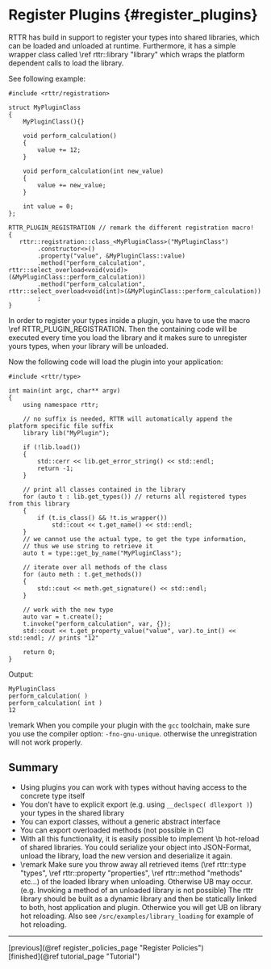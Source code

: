 Register Plugins {#register_plugins}
=================
RTTR has build in support to register your types into shared libraries, which can be loaded 
and unloaded at runtime. Furthermore, it has a simple wrapper class called \ref rttr::library "library"
which wraps the platform dependent calls to load the library.

See following example:
~~~~{.cpp}
#include <rttr/registration>

struct MyPluginClass
{
    MyPluginClass(){}

    void perform_calculation()
    {
        value += 12;
    }
    
    void perform_calculation(int new_value)
    {
        value += new_value;
    }

    int value = 0;
};

RTTR_PLUGIN_REGISTRATION // remark the different registration macro!
{
   rttr::registration::class_<MyPluginClass>("MyPluginClass")
        .constructor<>()
        .property("value", &MyPluginClass::value)
        .method("perform_calculation", rttr::select_overload<void(void)>(&MyPluginClass::perform_calculation))
        .method("perform_calculation", rttr::select_overload<void(int)>(&MyPluginClass::perform_calculation))
        ;
}
~~~~
In order to register your types inside a plugin, you have to use the macro
\ref RTTR_PLUGIN_REGISTRATION.
Then the containing code will be executed every time you load the library
and it makes sure to unregister yours types, when your library will be unloaded.

Now the following code will load the plugin into your application:
~~~~{.cpp}
#include <rttr/type>

int main(int argc, char** argv)
{
    using namespace rttr;
    
    // no suffix is needed, RTTR will automatically append the platform specific file suffix
    library lib("MyPlugin");

    if (!lib.load())
    {
        std::cerr << lib.get_error_string() << std::endl;
        return -1;
    }

    // print all classes contained in the library
    for (auto t : lib.get_types()) // returns all registered types from this library
    {
        if (t.is_class() && !t.is_wrapper())
            std::cout << t.get_name() << std::endl;
    }
    // we cannot use the actual type, to get the type information,
    // thus we use string to retrieve it
    auto t = type::get_by_name("MyPluginClass");
    
    // iterate over all methods of the class
    for (auto meth : t.get_methods())
    {
        std::cout << meth.get_signature() << std::endl;
    }
    
    // work with the new type
    auto var = t.create();
    t.invoke("perform_calculation", var, {});
    std::cout << t.get_property_value("value", var).to_int() << std::endl; // prints "12"

    return 0;
}
~~~~
Output:
~~~~{.cpp}
MyPluginClass
perform_calculation( )
perform_calculation( int )
12
~~~~
\remark When you compile your plugin with the `gcc` toolchain, make sure you use the compiler option: `-fno-gnu-unique`.
otherwise the unregistration will not work properly.

Summary
-------
- Using plugins you can work with types without having access to the concrete type itself
- You don't have to explicit export (e.g. using `__declspec( dllexport )`) your types in the shared library
- You can export classes, without a generic abstract interface
- You can export overloaded methods (not possible in C)
- With all this functionality, it is easily possible to implement \b hot-reload of shared libraries. 
You could serialize your object into JSON-Format, unload the library, load the new version and deserialize it again.
- \remark Make sure you throw away all retrieved items (\ref rttr::type "types", \ref rttr::property "properties", \ref rttr::method "methods" etc...) of the loaded library when unloading.
 Otherwise UB may occur. (e.g. Invoking a method of an unloaded library is not possible)
The rttr library should be built as a dynamic library and then be statically linked to both, host application and plugin. Otherwice you will get UB on library hot reloading.
Also see `/src/examples/library_loading` for example of hot reloading.
  
<hr>

<div type="button" class="btn btn-default doxy-button">[previous](@ref register_policies_page "Register Policies")</div><div class="btn btn-default doxy-button">[finished](@ref tutorial_page "Tutorial")</div>
